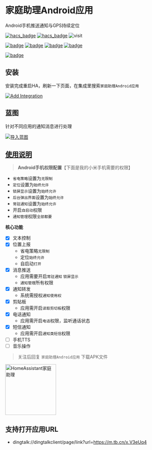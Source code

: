 # 家庭助理Android应用
Android手机推送通知与GPS持续定位

[![hacs_badge](https://img.shields.io/badge/Home-Assistant-%23049cdb)](https://www.home-assistant.io/)
[![hacs_badge](https://img.shields.io/badge/HACS-Custom-41BDF5.svg)](https://github.com/hacs/integration)
![visit](https://visitor-badge.laobi.icu/badge?page_id=shaonianzhentan.ha_app&left_text=visit)

[![badge](https://img.shields.io/badge/Conversation-语音小助手-049cdb?logo=homeassistant&style=for-the-badge)](https://github.com/shaonianzhentan/conversation)
[![badge](https://img.shields.io/badge/Windows-家庭助理-blue?logo=windows&style=for-the-badge)](https://www.microsoft.com/zh-cn/store/productId/9n2jp5z9rxx2)
[![badge](https://img.shields.io/badge/wechat-微信控制-6cae6a?logo=wechat&style=for-the-badge)](https://github.com/shaonianzhentan/ha_wechat)
[![badge](https://img.shields.io/badge/android-家庭助理-purple?logo=android&style=for-the-badge)](https://github.com/shaonianzhentan/ha_app)

[![badge](https://img.shields.io/badge/QQ群-64185969-76beff?logo=tencentqq&style=for-the-badge)](https://qm.qq.com/cgi-bin/qm/qr?k=m4uDQuuAJCnCll6PuQZUnnJ0zEy7zuk2&jump_from=webapi&authKey=WTxRChNkBUDdVsTcYHeO8yb98Uu8WGJC3hxw53Il4PB7RgBTQ6StHa43MwZJtN5w)

## 安装

安装完成重启HA，刷新一下页面，在集成里搜索`家庭助理Android应用`

[![Add Integration](https://my.home-assistant.io/badges/config_flow_start.svg)](https://my.home-assistant.io/redirect/config_flow_start?domain=ha_app)

## 蓝图

针对不同应用的通知消息进行处理

[![导入蓝图](https://my.home-assistant.io/badges/blueprint_import.svg)](https://my.home-assistant.io/redirect/blueprint_import/?blueprint_url=https%3A%2F%2Fgithub.com%2Fshaonianzhentan%2Fha_app%2Fblob%2Fmain%2Fblueprints%2Fha_app_notify.yaml)

## [使用说明](https://mp.weixin.qq.com/s/t5xaet2Kj5zbgKrasNTAyQ)

> **Android手机权限配置**【下面是我的小米手机需要的权限】

- `省电策略`设置为`无限制`
- `定位`设置为`始终允许`
- `锁屏显示`设置为`始终允许`
- `后台弹出界面`设置为`始终允许`
- `常驻通知`设置为`始终允许`
- 开启`自启动`权限
- `通知管理`权限`全部都要`

**核心功能**

- [x] 文本控制
- [x] 位置上报
    - 省电策略`无限制`
    - 定位`始终允许`
    - 自启动`打开`
- [x] 消息推送
    - 应用需要开启`常驻通知` `锁屏显示`
    - `通知管理`所有权限
- [x] 通知转发
    - 系统需授权`通知使用权`
- [x] 剪貼板
    - 应用需开启`读取剪切板`权限
- [x] 电话通知
    - 应用需开启`电话`权限，监听通话状态
- [x] 短信通知
    - 应用需开启`通知类短信`权限
- [ ] 手机TTS
- [ ] 音乐操作

> 关注后回复 `家庭助理Android应用` 下载APK文件

<img src="https://ha.jiluxinqing.com/img/wechat-channel.png" height="160" alt="HomeAssistant家庭助理" title="HomeAssistant家庭助理"> 

## 支持打开应用URL

- dingtalk://dingtalkclient/page/link?url=https://m.tb.cn/x.V3eUq4
